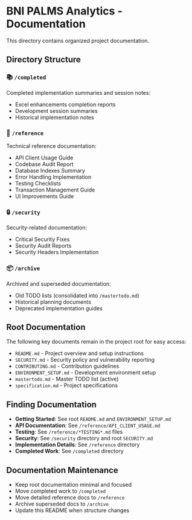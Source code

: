 # BNI PALMS Analytics - Documentation

This directory contains organized project documentation.

## Directory Structure

### 📚 `/completed`
Completed implementation summaries and session notes:
- Excel enhancements completion reports
- Development session summaries
- Historical implementation notes

### 📖 `/reference`
Technical reference documentation:
- API Client Usage Guide
- Codebase Audit Report
- Database Indexes Summary
- Error Handling Implementation
- Testing Checklists
- Transaction Management Guide
- UI Improvements Guide

### 🔒 `/security`
Security-related documentation:
- Critical Security Fixes
- Security Audit Reports
- Security Headers Implementation

### 📦 `/archive`
Archived and superseded documentation:
- Old TODO lists (consolidated into `/mastertodo.md`)
- Historical planning documents
- Deprecated implementation guides

## Root Documentation

The following key documents remain in the project root for easy access:

- `README.md` - Project overview and setup instructions
- `SECURITY.md` - Security policy and vulnerability reporting
- `CONTRIBUTING.md` - Contribution guidelines
- `ENVIRONMENT_SETUP.md` - Development environment setup
- `mastertodo.md` - Master TODO list (active)
- `specification.md` - Project specifications

## Finding Documentation

- **Getting Started**: See root `README.md` and `ENVIRONMENT_SETUP.md`
- **API Documentation**: See `/reference/API_CLIENT_USAGE.md`
- **Testing**: See `/reference/*TESTING*.md` files
- **Security**: See `/security` directory and root `SECURITY.md`
- **Implementation Details**: See `/reference` directory
- **Completed Work**: See `/completed` directory

## Documentation Maintenance

- Keep root documentation minimal and focused
- Move completed work to `/completed`
- Move detailed reference docs to `/reference`
- Archive superseded docs to `/archive`
- Update this README when structure changes
